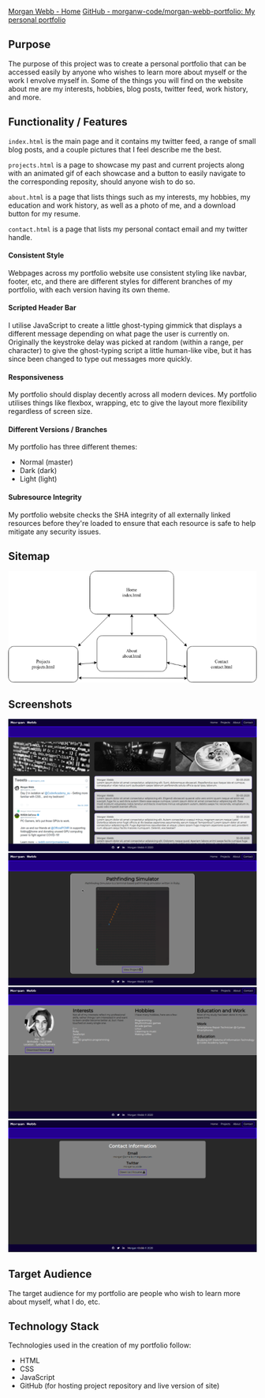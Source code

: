 [Morgan Webb - Home](https://morganw-code.github.io/morgan-webb-portfolio/index.html)
[GitHub - morganw-code/morgan-webb-portfolio: My personal portfolio](https://github.com/morganw-code/morgan-webb-portfolio)

## Purpose

The purpose of this project was to create a personal portfolio that can be accessed easily by anyone who wishes to learn more about myself or the work I envolve myself in. Some of the things you will find on the website about me are my interests, hobbies, blog posts, twitter feed, work history, and more. 

## Functionality / Features

`index.html` is the main page and it contains my twitter feed, a range of small blog posts, and a couple pictures that I feel describe me the best.

`projects.html` is a page to showcase my past and current projects along with an animated gif of each showcase and a button to easily navigate to the corresponding reposity, should anyone wish to do so.

`about.html` is a page that lists things such as my interests, my hobbies, my education and work history, as well as a photo of me, and a download button for my resume.

`contact.html` is a page that lists my personal contact email and my twitter handle.

#### Consistent Style

Webpages across my portfolio website use consistent styling like navbar, footer, etc, and there are different styles for different branches of my portfolio, with each version having its own theme.

#### Scripted Header Bar

I utilise JavaScript to create a little ghost-typing gimmick that displays a different message depending on what page the user is currently on. Originally the keystroke delay was picked at random (within a range, per character) to give the ghost-typing script a little human-like vibe, but it has since been changed to type out messages more quickly.

#### Responsiveness

My portfolio should display decently across all modern devices. My portfolio utilises things like flexbox, wrapping, etc to give the layout more flexibility regardless of screen size.

#### Different Versions / Branches

My portfolio has three different themes:
 - Normal (master)
 - Dark (dark)
 - Light (light)
 
#### Subresource Integrity

My portfolio website checks the SHA integrity of all externally linked resources before they're loaded to ensure that each resource is safe to help mitigate any security issues.

## Sitemap

![Portfolio sitemap](/docs/sitemap.png)

## Screenshots

![Portfolio home page](/docs/home.png)
![Portfolio projects page](/docs/projects.png)
![Portfolio about page](/docs/about.png)
![Portfolio contact page](/docs/contact.png)

## Target Audience

The target audience for my portfolio are people who wish to learn more about myself, what I do, etc.

## Technology Stack

Technologies used in the creation of my portfolio follow:
- HTML
- CSS
- JavaScript
- GitHub (for hosting project repository and live version of site)